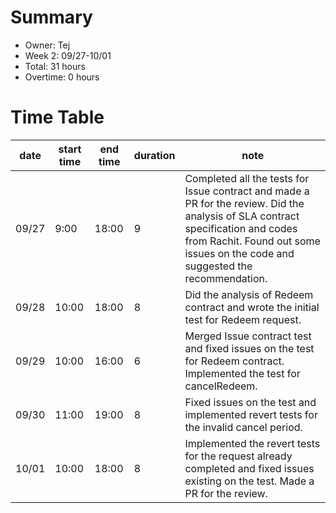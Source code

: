 # Summary
* Owner: Tej
* Week 2: 09/27-10/01
* Total: 31 hours
* Overtime: 0 hours

# Time Table
| date  | start time  | end time | duration  |  note |
|---|---|---|---|---|
| 09/27  | 9:00  | 18:00  | 9  | Completed all the tests for Issue contract and made a PR for the review. Did the analysis of SLA contract specification and codes from Rachit. Found out some issues on the code and suggested the recommendation.  |
| 09/28  | 10:00  | 18:00  | 8  | Did the analysis of Redeem contract and wrote the initial test for Redeem request.  |
| 09/29  | 10:00  | 16:00  | 6  | Merged Issue contract test and fixed issues on the test for Redeem contract. Implemented the test for cancelRedeem.  |
| 09/30  | 11:00  | 19:00  | 8 | Fixed issues on the test and implemented revert tests for the invalid cancel period.  |
| 10/01  | 10:00  | 18:00  | 8 | Implemented the revert tests for the request already completed and fixed issues existing on the test. Made a PR for the review.  |